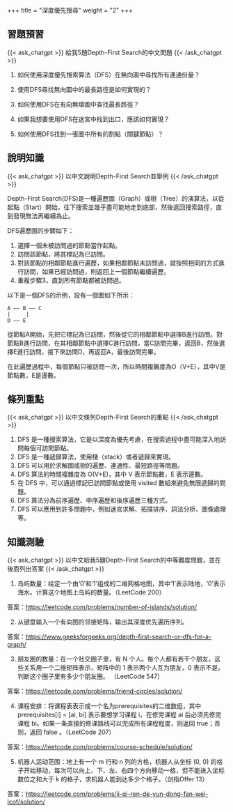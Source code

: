 +++
title = "深度優先搜尋"
weight = "2"
+++
## 習題預習
{{< ask_chatgpt >}}
給我5題Depth-First Search的中文問題
{{< /ask_chatgpt >}}



1. 如何使用深度優先搜索算法（DFS）在無向圖中尋找所有連通份量？

2. 使用DFS尋找無向圖中的最長路徑是如何實現的？

3. 如何使用DFS在有向無環圖中查找最長路徑？

4. 如果我想要使用DFS在迷宮中找到出口，應該如何實現？

5. 如何使用DFS找到一張圖中所有的割點（關鍵節點）？   

## 說明知識
{{< ask_chatgpt >}}
以中文說明Depth-First Search並舉例
{{< /ask_chatgpt >}}



Depth-First Search(DFS)是一種遍歷圖（Graph）或樹（Tree）的演算法，以從起點（Start）開始，往下搜索並幾乎盡可能地走到底部，然後返回搜索路徑，直到發現無法再繼續為止。

DFS遍歷圖的步驟如下：

1. 選擇一個未被訪問過的節點當作起點。
2. 訪問該節點，將其標記為已訪問。
3. 對該節點的相鄰節點進行遍歷，如果相鄰節點未訪問過，就按照相同的方式進行訪問，如果已經訪問過，則返回上一個節點繼續遍歷。
4. 重複步驟3，直到所有節點都被訪問過。

以下是一個DFS的示例，設有一個圖如下所示：

```
A —— B —— C
|     |
D —— E
```

從節點A開始，先把它標記為已訪問，然後從它的相鄰節點中選擇B進行訪問。對節點B進行訪問，在其相鄰節點中選擇C進行訪問，當C訪問完畢，返回B，然後選擇E進行訪問，接下來訪問D，再返回A，最後訪問完畢。

在此遍歷過程中，每個節點只被訪問一次，所以時間複雜度為O（V+E），其中V是節點數，E是邊數。   

## 條列重點
{{< ask_chatgpt >}}
以中文條列Depth-First Search的重點
{{< /ask_chatgpt >}}



1. DFS 是一種搜索算法，它是以深度為優先考慮，在搜索過程中盡可能深入地訪問每個可訪問節點。
2. DFS 是一種遞歸算法，使用棧（stack）或者遞歸來實現。
3. DFS 可以用於求解圖或樹的遍歷、連通性、最短路徑等問題。
4. DFS 算法的時間複雜度為 O(V+E)，其中 V 表示節點數，E 表示邊數。
5. 在 DFS 中，可以通過標記已訪問節點或使用 visited 數組來避免無限遞歸的問題。
6. DFS 算法分為前序遍歷、中序遍歷和後序遍歷三種方式。
7. DFS 可以應用到許多問題中，例如迷宮求解、拓撲排序、詞法分析、圖像處理等。   

## 知識測驗
{{< ask_chatgpt >}}
以中文給我5題Depth-First Search的中等難度問題，並在後面列出答案
{{< /ask_chatgpt >}}



1. 岛屿数量：给定一个由‘0’和‘1’组成的二维网格地图，其中‘1’表示陆地，‘0’表示海水。计算这个地图上岛屿的数量。（LeetCode 200）

答案：https://leetcode.com/problems/number-of-islands/solution/

2. 从键盘输入一个有向图的邻接矩阵，输出其深度优先遍历序列。

答案：https://www.geeksforgeeks.org/depth-first-search-or-dfs-for-a-graph/

3. 朋友圈的数量：在一个社交圈子里，有 N 个人。每个人都有若干个朋友，这些关系用一个二维矩阵表示，矩阵中的 1 表示两个人互为朋友，0 表示不是。判断这个圈子里有多少个朋友圈。 （LeetCode 547）

答案：https://leetcode.com/problems/friend-circles/solution/

4. 课程安排：将课程表表示成一个名为prerequisites的二维数组，其中 prerequisites[i] = [ai, bi] 表示要想学习课程 i，在修完课程 ai 后必须先修完课程 bi。如果一条直接的修课路线可以完成所有课程程度，则返回 true；否则，返回 false 。（LeetCode 207）

答案：https://leetcode.com/problems/course-schedule/solution/

5. 机器人运动范围：地上有一个 m 行和 n 列的方格，机器人从坐标 (0, 0) 的格子开始移动，每次可以向上、下、左、右四个方向移动一格，但不能进入坐标数位之和大于 k 的格子，求机器人能到达多少个格子。（剑指Offer 13）

答案：https://leetcode.com/problems/ji-qi-ren-de-yun-dong-fan-wei-lcof/solution/   

